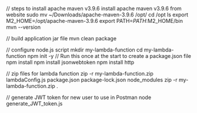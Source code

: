 // steps to install apache maven v3.9.6
install apache maven v3.9.6 from website
sudo mv ~/Downloads/apache-maven-3.9.6 /opt/
cd /opt
ls
export M2_HOME=/opt/apache-maven-3.9.6
export PATH=$PATH:$M2_HOME/bin
mvn --version

// build application jar file
mvn clean package

// configure node.js script
mkdir my-lambda-function
cd my-lambda-function
npm init -y // Run this once at the start to create a package.json file
npm install
npm install jsonwebtoken
npm install http

// zip files for lambda function
zip -r my-lambda-function.zip lambdaConfig.js package.json package-lock.json node_modules
zip -r my-lambda-function.zip .

// generate JWT token for new user to use in Postman
node generate_JWT_token.js
